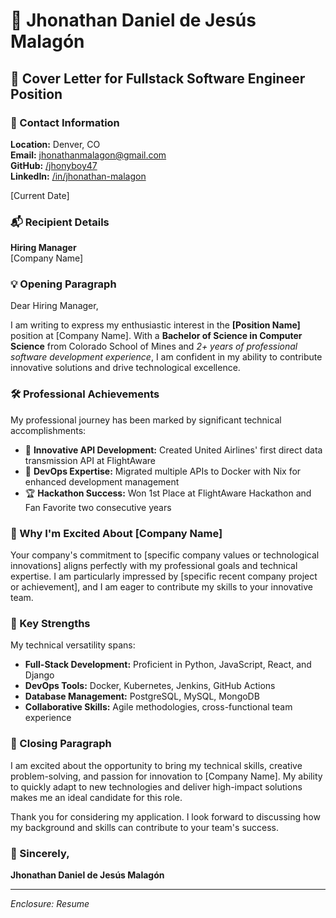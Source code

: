 # 📝 Jhonathan Daniel de Jesús Malagón
## 🚀 Cover Letter for Fullstack Software Engineer Position

### 📍 Contact Information
**Location:** Denver, CO  
**Email:** [jhonathanmalagon@gmail.com](mailto:jhonathanmalagon@gmail.com)  
**GitHub:** [/jhonyboy47](https://github.com/jhonyboy47)  
**LinkedIn:** [/in/jhonathan-malagon](https://www.linkedin.com/in/jhonathan-malagon)

[Current Date]

### 📬 Recipient Details
**Hiring Manager**  
[Company Name]  

### 💡 Opening Paragraph

Dear Hiring Manager,

I am writing to express my enthusiastic interest in the **[Position Name]** position at [Company Name]. With a **Bachelor of Science in Computer Science** from Colorado School of Mines and *2+ years of professional software development experience*, I am confident in my ability to contribute innovative solutions and drive technological excellence.

### 🛠 Professional Achievements

My professional journey has been marked by significant technical accomplishments:

- 🚁 **Innovative API Development:** Created United Airlines' first direct data transmission API at FlightAware
- 🐳 **DevOps Expertise:** Migrated multiple APIs to Docker with Nix for enhanced development management
- 🏆 **Hackathon Success:** Won 1st Place at FlightAware Hackathon and Fan Favorite two consecutive years

### 🤝 Why I'm Excited About [Company Name]

Your company's commitment to [specific company values or technological innovations] aligns perfectly with my professional goals and technical expertise. I am particularly impressed by [specific recent company project or achievement], and I am eager to contribute my skills to your innovative team.

### 💼 Key Strengths

My technical versatility spans:
- **Full-Stack Development:** Proficient in Python, JavaScript, React, and Django
- **DevOps Tools:** Docker, Kubernetes, Jenkins, GitHub Actions
- **Database Management:** PostgreSQL, MySQL, MongoDB
- **Collaborative Skills:** Agile methodologies, cross-functional team experience

### 🌟 Closing Paragraph

I am excited about the opportunity to bring my technical skills, creative problem-solving, and passion for innovation to [Company Name]. My ability to quickly adapt to new technologies and deliver high-impact solutions makes me an ideal candidate for this role.

Thank you for considering my application. I look forward to discussing how my background and skills can contribute to your team's success.

### 🤲 Sincerely,
**Jhonathan Daniel de Jesús Malagón**

---

*Enclosure: Resume*